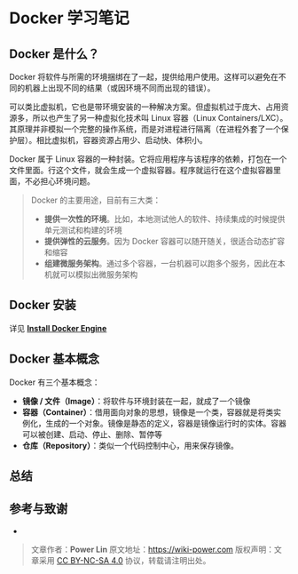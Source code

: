 # Docker 学习笔记

## Docker 是什么？

Docker 将软件与所需的环境捆绑在了一起，提供给用户使用。这样可以避免在不同的机器上出现不同的结果（或因环境不同而出现的错误）。

可以类比虚拟机，它也是带环境安装的一种解决方案。但虚拟机过于庞大、占用资源多，所以也产生了另一种虚拟化技术叫 Linux 容器（Linux Containers/LXC）。其原理并非模拟一个完整的操作系统，而是对进程进行隔离（在进程外套了一个保护层）。相比虚拟机，容器资源占用少、启动快、体积小。

Docker 属于 Linux 容器的一种封装。它将应用程序与该程序的依赖，打包在一个文件里面。行这个文件，就会生成一个虚拟容器。程序就运行在这个虚拟容器里面，不必担心环境问题。

> Docker 的主要用途，目前有三大类：
>
> - **提供一次性的环境**。比如，本地测试他人的软件、持续集成的时候提供单元测试和构建的环境
> - **提供弹性的云服务**。因为 Docker 容器可以随开随关，很适合动态扩容和缩容
> - **组建微服务架构**。通过多个容器，一台机器可以跑多个服务，因此在本机就可以模拟出微服务架构

## Docker 安装

详见 [**Install Docker Engine**](https://docs.docker.com/engine/install/)

## Docker 基本概念

Docker 有三个基本概念：

- **镜像 / 文件（Image）**：将软件与环境封装在一起，就成了一个镜像
- **容器（Container）**：借用面向对象的思想，镜像是一个类，容器就是将类实例化，生成的一个对象。镜像是静态的定义，容器是镜像运行时的实体。容器可以被创建、启动、停止、删除、暂停等
- **仓库（Repository）**：类似一个代码控制中心，用来保存镜像。

## 总结

## 参考与致谢

- []()

> 文章作者：**Power Lin**
> 原文地址：<https://wiki-power.com>
> 版权声明：文章采用 [CC BY-NC-SA 4.0](https://creativecommons.org/licenses/by/4.0/deed.zh) 协议，转载请注明出处。
